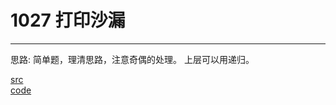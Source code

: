 # 1027 打印沙漏

---

思路:
简单题，理清思路，注意奇偶的处理。
上层可以用递归。

[src](https://pintia.cn/problem-sets/994805260223102976/problems/994805294251491328) <br>
[code](code/1027.c) <br>
